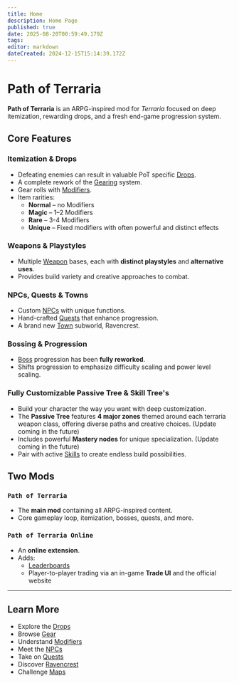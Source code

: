 ```yaml
---
title: Home
description: Home Page
published: true
date: 2025-08-20T00:59:49.179Z
tags: 
editor: markdown
dateCreated: 2024-12-15T15:14:39.172Z
---
```


# Path of Terraria

**Path of Terraria** is an ARPG-inspired mod for *Terraria* focused on deep itemization, rewarding drops, and a fresh end-game progression system.

## Core Features

### Itemization & Drops
- Defeating enemies can result in valuable PoT specific [Drops](/Drops).
- A complete rework of the [Gearing](/Gear) system.
- Gear rolls with [Modifiers](/Mechanics/Modifiers).
- Item rarities:  
  - **Normal** – no Modifiers  
  - **Magic** – 1–2 Modifiers  
  - **Rare** – 3-4 Modifiers
  - **Unique** – Fixed modifiers with often powerful and distinct effects  

### Weapons & Playstyles
- Multiple [Weapon](https://wiki.pathofterraria.com/en/Gear) bases, each with **distinct playstyles** and **alternative uses**.
- Provides build variety and creative approaches to combat.

### NPCs, Quests & Towns
- Custom [NPCs](/npcs) with unique functions.
- Hand-crafted [Quests](/Quests) that enhance progression.  
- A brand new [Town](/Towns) subworld, Ravencrest.

### Bossing & Progression
- [Boss](/Bossing) progression has been **fully reworked**.  
- Shifts progression to emphasize difficulty scaling and power level scaling.

### Fully Customizable Passive Tree & Skill Tree's
- Build your character the way you want with deep customization.
- The **Passive Tree** features **4 major zones** themed around each terraria weapon class, offering diverse paths and creative choices. (Update coming in the future)  
- Includes powerful **Mastery nodes** for unique specialization. (Update coming in the future)    
- Pair with active [Skills](https://wiki.pathofterraria.com/en/Skills) to create endless build possibilities.

## Two Mods

### `Path of Terraria`
- The **main mod** containing all ARPG-inspired content.  
- Core gameplay loop, itemization, bosses, quests, and more.

### `Path of Terraria Online`
- An **online extension**.  
- Adds:  
  - [Leaderboards](/Leaderboards)  
  - Player-to-player trading via an in-game **Trade UI** and the official website  

---

## Learn More
- Explore the [Drops](/Drops)  
- Browse [Gear](/Gear)  
- Understand [Modifiers](/Mechanics/Modifiers)  
- Meet the [NPCs](/npcs)  
- Take on [Quests](/Quests)  
- Discover [Ravencrest](/Towns)  
- Challenge [Maps](/Endgame/Mapping)  

